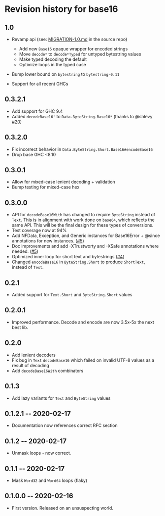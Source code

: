 # Revision history for base16

## 1.0

- Revamp api (see: [MIGRATION-1.0.md](MIGRATION-1.0.md) in the source repo)
  - Add new `Base16` opaque wrapper for encoded strings
  - Move `decode*` to `decode*Typed` for untyped bytestring values
  - Make typed decoding the default
  - Optimize loops in the typed case

- Bump lower bound on `bytestring` to `bytestring-0.11`
- Support for all recent GHCs
## 0.3.2.1

* Add support for GHC 9.4
* Added `decodeBase16'` to `Data.ByteString.Base16*` (thanks to @shlevy [#20](https://github.com/emilypi/Base16/pull/20))
## 0.3.2.0

* Fix incorrect behavior in `Data.ByteString.Short.Base16#encodeBase16`
* Drop base GHC <8.10

## 0.3.0.1

* Allow for mixed-case lenient decoding + validation
* Bump testing for mixed-case hex

## 0.3.0.0

* API for `decodeBase16With` has changed to require `ByteString` instead of `Text`. This is in alignment with work done on `base64`, which reflects
  the same API. This will be the final design for these types of conversions.
* Test coverage now at 94%
* Add NFData, Exception, and Generic instances for Base16Error + @since annotations for new instances. ([#5](https://github.com/emilypi/Base16/pull/5))
* Doc improvements and add -XTrustworty and -XSafe annotations where needed. ([#5](https://github.com/emilypi/Base16/pull/5))
* Optimized inner loop for short text and bytestrings ([#4](https://github.com/emilypi/Base16/pull/4))
* Changed `encodeBase16` in `ByteString.Short` to produce `ShortText`, instead of `Text`.

## 0.2.1

* Added support for `Text.Short` and `ByteString.Short` values

## 0.2.0.1

* Improved performance. Decode and encode are now 3.5x-5x the next best lib.

## 0.2.0

* Add lenient decoders
* Fix bug in `Text` `decodeBase16` which failed on invalid UTF-8 values as a result of decoding
* Add `decodeBase16With` combinators

## 0.1.3

* Add lazy variants for `Text` and `ByteString` values

## 0.1.2.1 -- 2020-02-17

* Documentation now references correct RFC section

## 0.1.2 -- 2020-02-17

* Unmask loops - now correct.

## 0.1.1 -- 2020-02-17

* Mask `Word32` and `Word64` loops (flaky)

## 0.1.0.0 -- 2020-02-16

* First version. Released on an unsuspecting world.
